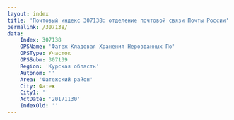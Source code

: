 ```yaml
---
layout: index
title: 'Почтовый индекс 307138: отделение почтовой связи Почты России'
permalink: /307138/
data:
    Index: 307138
    OPSName: 'Фатеж Кладовая Хранения Нерозданных По'
    OPSType: Участок
    OPSSubm: 307139
    Region: 'Курская область'
    Autonom: ''
    Area: 'Фатежский район'
    City: Фатеж
    City1: ''
    ActDate: '20171130'
    IndexOld: ''
---
```

